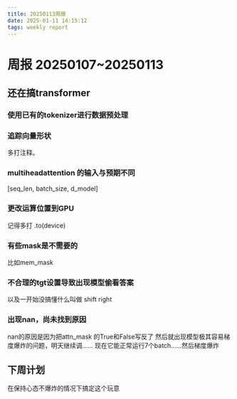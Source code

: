```yaml
---
title: 20250113周报
date: 2025-01-11 14:15:12
tags: weekly report
---
```


# 周报 20250107~20250113

## 还在搞transformer
### 使用已有的tokenizer进行数据预处理

### 追踪向量形状
多打注释。

### multiheadattention 的输入与预期不同
[seq_len, batch_size, d_model]

### 更改运算位置到GPU
记得多打 .to(device)

### 有些mask是不需要的
比如mem_mask

### 不合理的tgt设置导致出现模型偷看答案
以及一开始没搞懂什么叫做 shift right

### 出现nan，尚未找到原因
nan的原因是因为把attn_mask 的True和False写反了
然后就出现模型极其容易梯度爆炸的问题，明天继续调……
现在它能正常运行7个batch……然后梯度爆炸


## 下周计划

在保持心态不爆炸的情况下搞定这个玩意

